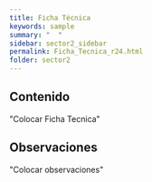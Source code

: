 ```yaml
---
title: Ficha Técnica
keywords: sample
summary: "  "
sidebar: sector2_sidebar
permalink: Ficha_Tecnica_r24.html
folder: sector2
---
```


## Contenido

"Colocar Ficha Tecnica"

## Observaciones

"Colocar observaciones"


